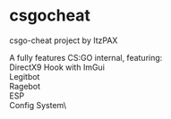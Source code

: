 # csgocheat
csgo-cheat project by ItzPAX

A fully features CS:GO internal, featuring:\
DirectX9 Hook with ImGui\
Legitbot\
Ragebot\
ESP\
Config System\
